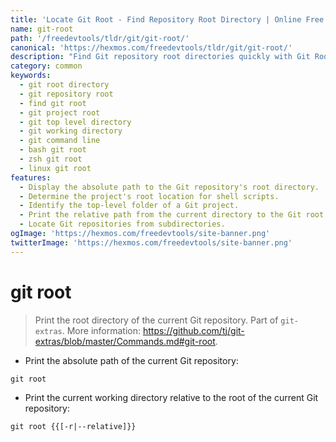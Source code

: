 ```yaml
---
title: 'Locate Git Root - Find Repository Root Directory | Online Free DevTools by Hexmos'
name: git-root
path: '/freedevtools/tldr/git/git-root/'
canonical: 'https://hexmos.com/freedevtools/tldr/git/git-root/'
description: "Find Git repository root directories quickly with Git Root command. Determine project's top-level folder for better workflow. Free online tool, no registration required."
category: common
keywords:
  - git root directory
  - git repository root
  - find git root
  - git project root
  - git top level directory
  - git working directory
  - git command line
  - bash git root
  - zsh git root
  - linux git root
features:
  - Display the absolute path to the Git repository's root directory.
  - Determine the project's root location for shell scripts.
  - Identify the top-level folder of a Git project.
  - Print the relative path from the current directory to the Git root.
  - Locate Git repositories from subdirectories.
ogImage: 'https://hexmos.com/freedevtools/site-banner.png'
twitterImage: 'https://hexmos.com/freedevtools/site-banner.png'
---
```


# git root

> Print the root directory of the current Git repository.
> Part of `git-extras`.
> More information: <https://github.com/tj/git-extras/blob/master/Commands.md#git-root>.

- Print the absolute path of the current Git repository:

`git root`

- Print the current working directory relative to the root of the current Git repository:

`git root {{[-r|--relative]}}`
